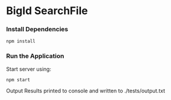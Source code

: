 # BigId SearchFile

### Install Dependencies

```
npm install
```

### Run the Application

Start server using:

```
npm start
```

Output Results printed to console and written to ./tests/output.txt